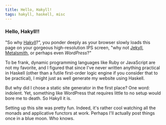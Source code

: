 ```yaml
---
title: Hello, Hakyll!
tags: hakyll, haskell, misc
---
```


### Hello, Hakyll!!

"So why [Hakyll](http://jaspervdj.be/hakyll/)?", you ponder deeply as your browser slowly loads this page on your gorgeous high-resolution IPS screen, "why not [Jekyll](http://jekyllrb.com/), [Metalsmith](http://www.metalsmith.io/), or perhaps even *WordPress*?"

To be frank, dynamic programming languages like Ruby or JavaScript are not my favorite, and I figured that since I've never written anything practical in Haskell (other than a futile first-order logic engine if you consider that to be practical), I might just as well generate my website using Haskell.

But why did I chose a static site generator in the first place? One word: indolent. Yet, something like WordPress that requires little to no setup would bore me to death. So Hakyll it is.

Setting up this site was pretty fun. Indeed, it's rather cool watching all the monads and applicative functors at work. Perhaps I'll actually post things once in a blue moon. Who knows.
